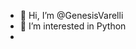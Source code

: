 - 👋 Hi, I’m @GenesisVarelli
- 👀 I’m interested in Python
- 
<!---
GenesisVarelli/GenesisVarelli is a ✨ special ✨ repository because its `README.md` (this file) appears on your GitHub profile.
You can click the Preview link to take a look at your changes.
--->

